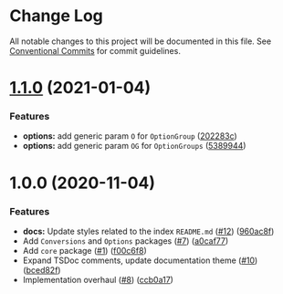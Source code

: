# Change Log

All notable changes to this project will be documented in this file.
See [Conventional Commits](https://conventionalcommits.org) for commit guidelines.

# [1.1.0](https://github.com/uStudioTeam/ts4ocds/compare/1.0.0...1.1.0) (2021-01-04)


### Features

* **options:** add generic param `O` for `OptionGroup` ([202283c](https://github.com/uStudioTeam/ts4ocds/commit/202283cbd3589528782478618947a2519f18ea0d))
* **options:** add generic param `OG` for `OptionGroups` ([5389944](https://github.com/uStudioTeam/ts4ocds/commit/5389944523280a650c37ac984ee3aea19a8f5d2d))





# 1.0.0 (2020-11-04)


### Features

* **docs:** Update styles related to the index `README.md` ([#12](https://github.com/uStudioTeam/ts4ocds/issues/12)) ([960ac8f](https://github.com/uStudioTeam/ts4ocds/commit/960ac8f2a90c9b1cf945509c3b97beb42ba380f6))
* Add `Conversions` and `Options` packages ([#7](https://github.com/uStudioTeam/ts4ocds/issues/7)) ([a0caf77](https://github.com/uStudioTeam/ts4ocds/commit/a0caf772903737f89fc8da74ce7a2aee1dd3c312))
* Add `core` package ([#1](https://github.com/uStudioTeam/ts4ocds/issues/1)) ([f00c6f8](https://github.com/uStudioTeam/ts4ocds/commit/f00c6f88c425b7960359d6e8e511df836bbad37f))
* Expand TSDoc comments, update documentation theme ([#10](https://github.com/uStudioTeam/ts4ocds/issues/10)) ([bced82f](https://github.com/uStudioTeam/ts4ocds/commit/bced82f8fa179b0e0c27fa77eb57be2d58ce7bbc))
* Implementation overhaul ([#8](https://github.com/uStudioTeam/ts4ocds/issues/8)) ([ccb0a17](https://github.com/uStudioTeam/ts4ocds/commit/ccb0a17468b9ed275d30863e8b34e41ee4c28681))
